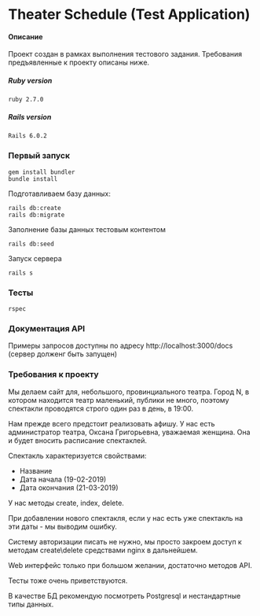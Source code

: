 # Theater Schedule (Test Application)

#### Описание

Проект создан в рамках выполнения тестового задания. Требования предъявленные к проекту описаны ниже.

##### Ruby version
```
ruby 2.7.0
```

##### Rails version
```
Rails 6.0.2
```

### Первый запуск
```
gem install bundler
bundle install
```

Подготавливаем базу данных:

```
rails db:create
rails db:migrate
```

Заполнение базы данных тестовым контентом

```
rails db:seed
```

Запуск сервера

```
rails s
```

### Тесты
```
rspec
```

### Документация API

Примеры запросов доступны по адресу http://localhost:3000/docs (сервер долженг быть запущен)

### Требования к проекту

Мы делаем сайт для, небольшого, провинциального театра. Город N, в котором находится театр маленький, публики не много, поэтому спектакли проводятся строго один раз в день, в 19:00.

Нам прежде всего предстоит реализовать афишу. У нас есть администратор театра, Оксана Григорьевна, уважаемая женщина. Она и будет вносить расписание спектаклей.

Спектакль характеризуется свойствами:

- Название
- Дата начала (19-02-2019)
- Дата окончания (21-03-2019)

У нас методы create, index, delete.

При добавлении нового спектакля, если у нас есть уже спектакль на эти даты - мы выводим ошибку.

Систему авторизации писать не нужно, мы просто закроем доступ к методам create\delete средствами nginx в дальнейшем.

Web интерфейс только при большом желании, достаточно методов API.

Тесты тоже очень приветствуются.

В качестве БД рекомендую посмотреть Postgresql и нестандартные типы данных.
